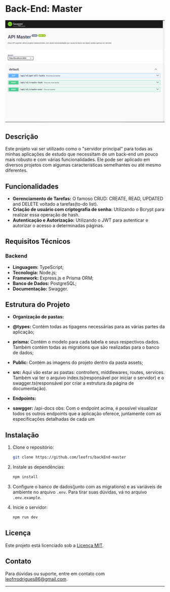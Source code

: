 # Back-End: Master

![Tela principal](/public/assets/swagger.png)

## Descrição

Este projeto vai ser utilizado como o "servidor principal" para todas as minhas aplicações de estudo que necessitam de um back-end um pouco mais robusto e com várias funcionalidades. Ele pode ser aplicado em diversos projetos com algumas caracteristicas semelhantes ou até mesmo diferentes.

## Funcionalidades

-   **Gerenciamento de Tarefas:** O famoso CRUD: CREATE, READ, UPDATED and DELETE voltado a tarefas(to-do list).
-   **Criação de usuário com criptografia de senha:** Utilizando o Bcrypt para realizar essa operação de hash.
-   **Autenticação e Autorização:** Utilizando o JWT para autenticar e autorizar o acesso a determinadas páginas.

## Requisitos Técnicos

### Backend

-   **Linguagem:** TypeScript;
-   **Tecnologia:** Node.js;
-   **Framework:** Express.js e Prisma ORM;
-   **Banco de Dados:** PostgreSQL;
-   **Documentação:** Swagger.

## Estrutura do Projeto

-   **Organização de pastas:**
-   **@types:** Contém todas as tipagens necessárias para as várias partes da aplicação;
-   **prisma:** Contém o modelo para cada tabela e seus respectivos dados. Também contém todas as migrations que são realizadas para o banco de dados;
-   **Public:** Contém as imagens do projeto dentro da pasta assets;
-   **src:** Aqui vão estar as pastas: controllers, middlewares, routes, services. Também vai ter o arquivo index.ts(responsável por iniciar o servidor) e o swagger.ts(responsável por criar a estrutura da página de documentação).

-   **Endpoints:**
-   **sawgger:** /api-docs
    obs: Com o endpoint acima, é possível visualizar todos os outros endpoints que a aplicação oferece, juntamente com as especificações detalhadas de cada um

## Instalação

1. Clone o repositório:

    ```bash
    git clone https://github.com/leofrs/backEnd-master
    ```

2. Instale as dependências:

    ```bash
    npm install
    ```

3. Configure o banco de dados(junto com as migrations) e as variáveis de ambiente no arquivo `.env`. Para tirar suas dúvidas, vá no arquivo `.env.example`.

4. Inicie o servidor:

    ```bash
    npm run dev
    ```

## Licença

Este projeto está licenciado sob a [Licença MIT](LICENSE).

## Contato

Para dúvidas ou suporte, entre em contato com [leofrrodrigues86@gmail.com](mailto:leofrrodrigues86@gmail.com).

---
